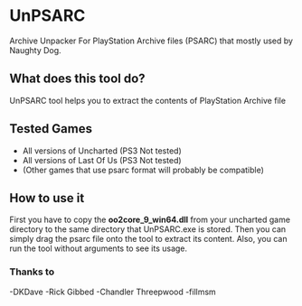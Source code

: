 # UnPSARC
Archive Unpacker For PlayStation Archive files (PSARC) that mostly used by Naughty Dog.



## What does this tool do? ##
UnPSARC tool helps you to extract the contents of PlayStation Archive file


## Tested Games ##
- All versions of Uncharted (PS3 Not tested)
- All versions of Last Of Us (PS3 Not tested)
- (Other games that use psarc format will probably be compatible)


## How to use it ##
First you have to copy the **oo2core_9_win64.dll** from your uncharted game directory to the same directory that UnPSARC.exe is stored.
Then you can simply drag the psarc file onto the tool to extract its content.
Also, you can run the tool without arguments to see its usage.


### Thanks to ###
-DKDave
-Rick Gibbed
-Chandler Threepwood
-fillmsm

